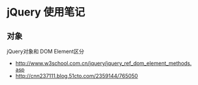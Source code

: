 # jQuery 使用笔记

## 对象
jQuery对象和 DOM Element区分

* http://www.w3school.com.cn/jquery/jquery_ref_dom_element_methods.asp
* http://cnn237111.blog.51cto.com/2359144/765050